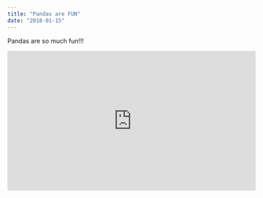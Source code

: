 ```yaml
---
title: "Pandas are FUN"
date: "2018-01-15"
---
```


Pandas are so much fun!!!

<iframe width="560" height="315" src="https://www.youtube.com/embed/4n0xNbfJLR8" frameborder="0" allowfullscreen></iframe>
